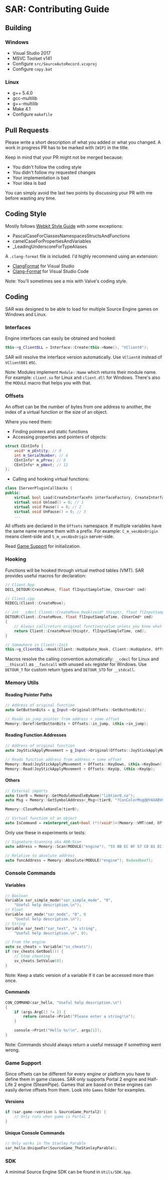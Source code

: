 # SAR: Contributing Guide

## Building

### Windows

- Visual Studio 2017
- MSVC Toolset v141
- Configure `src/SourceAutoRecord.vcxproj`
- Configure `copy.bat`

### Linux

- g++ 5.4.0
- gcc-multilib
- g++-multilib
- Make 4.1
- Configure `makefile`

## Pull Requests

Please write a short description of what you added or what you changed.
A work in progress PR has to be marked with `[WIP]` in the title.

Keep in mind that your PR might not be merged because:

- You didn't follow the coding style
- You didn't follow my requested changes
- Your implementation is bad
- Your idea is bad

You can simply avoid the last two points by discussing your PR with me before wasting any time.

## Coding Style

Mostly follows [Webkit Style Guide](https://webkit.org/code-style-guidelines) with some exceptions:

- PascalCaseForClassesNamespacesStructsAndFunctions
- camelCaseForPropertiesAndVariables
- _LeadingUnderscoreForTypeAliases

A `.clang-format` file is included. I'd highly recommend using an extension:

- [ClangFormat](https://marketplace.visualstudio.com/items?itemName=LLVMExtensions.ClangFormat) for Visual Studio
- [Clang-Format](https://marketplace.visualstudio.com/items?itemName=xaver.clang-format) for Visual Studio Code

Note: You'll sometimes see a mix with Valve's coding style.

## Coding

SAR was designed to be able to load for multiple Source Engine games on Windows and Linux.

### Interfaces

Engine interfaces can easily be obtained and hooked:

```cpp
this->g_ClientDLL = Interface::Create(this->Name(), "VClient0");
```

SAR will resolve the interface version automatically. Use `VClient0` instead of `VClient001` etc.

Note: Modules implement `Module::Name` which returns their module name. For example: `client.so` for Linux and `client.dll` for Windows. There's also the `MODULE` macro that helps you with that.

### Offsets

An offset can be the number of bytes from one address to another, the index of a virtual function or the size of an object.

Where you need them:

- Finding pointers and static functions
- Accessing properties and pointers of objects:

```cpp
struct CEntInfo {
    void* m_pEntity; // 0
    int m_SerialNumber; // 4
    CEntInfo* m_pPrev; // 8
    CEntInfo* m_pNext; // 12
};
```

- Calling and hooking virtual functions:

```cpp
class IServerPluginCallbacks {
public:
    virtual bool Load(CreateInterfaceFn interfaceFactory, CreateInterfaceFn gameServerFactory) = 0; // 0
    virtual void Unload() = 0; // 1
    virtual void Pause() = 0; // 2
    virtual void UnPause() = 0; // 3
    ...
```

All offsets are declared in the `Offsets` namespace. If multiple variables have the same name rename them with a prefix. For example: `C_m_vecAbsOrigin` means client-side and `S_m_vecAbsOrigin` server-side.

Read [Game Support](#game-support) for initialization.

### Hooking

Functions will be hooked through virtual method tables (VMT). SAR provides useful macros for declaration:

```cpp
// Client.hpp
DECL_DETOUR(CreateMove, float flInputSampleTime, CUserCmd* cmd)

// Client.cpp
REDECL(Client::CreateMove);

// int __cdecl Client::CreateMove_Hook(void* thisptr, float flInputSampleTime, CUserCmd* cmd)
DETOUR(Client::CreateMove, float flInputSampleTime, CUserCmd* cmd)
{
    // Always call/return original function/value unless you know what you're doing
    return Client::CreateMove(thisptr, flInputSampleTime, cmd);
}

// Somewhere in Client::Init
this->g_ClientDLL->Hook(Client::HudUpdate_Hook, Client::HudUpdate, Offsets::HudUpdate);
```

Macros resolve the calling convention automatically: `__cdecl` for Linux and `__thiscall` as `__fastcall` with unused `edx` register for Windows. Use `DETOUR_T` for custom return types and `DETOUR_STD` for `__stdcall`.

### Memory Utils

#### Reading Pointer Paths

```cpp
// Address of original function
auto GetButtonBits = g_Input->Original(Offsets::GetButtonBits);

// Reads in_jump pointer from address + some offset
Memory::Deref(GetButtonBits + Offsets::in_jump, &this->in_jump);
```

#### Reading Function Addresses

```cpp
// Address of original function
auto JoyStickApplyMovement = g_Input->Original(Offsets::JoyStickApplyMovement);

// Reads function address from address + some offset
Memory::Read(JoyStickApplyMovement + Offsets::KeyDown, &this->KeyDown);
Memory::Read(JoyStickApplyMovement + Offsets::KeyUp, &this->KeyUp);
```

#### Others

```cpp
// External imports
auto tier0 = Memory::GetModuleHandleByName("libtier0.so");
auto Msg = Memory::GetSymbolAddress<_Msg>(tier0, "?ConColorMsg@@YAXABVColor@@PBDZZ");

Memory::CloseModuleHandle(tier0);

// Virtual function of an object
auto IsCommand = reinterpret_cast<bool (*)(void*)>(Memory::VMT(cmd, Offsets::IsCommand));
```

Only use these in experiments or tests:

```cpp
// Signature-Scanning aka AOB-Scan
auto address = Memory::Scan(MODULE("engine"), "55 8B EC 0F 57 C0 81 EC ? ? ? ", 178);

// Relative to absolute address
auto funcAddress = Memory::Absolute(MODULE("engine"), 0xdeadbeef);
```

### Console Commands

#### Variables

```cpp
// Boolean
Variable sar_simple_mode("sar_simple_mode", "0",
    "Useful help description.\n");
// Float
Variable sar_mode("sar_mode", "0", 0
    "Useful help description.\n");
// String
Variable sar_text("sar_text", "a string",
    "Useful help description.\n", 0);

// From the engine
auto sv_cheats = Variable("sv_cheats");
if (sv_cheats.GetBool()) {
    // Stop cheating
    sv_cheats.SetValue(0);
}
```

Note: Keep a static version of a variable if it can be accessed more than once.

#### Commands

```cpp
CON_COMMAND(sar_hello, "Useful help description.\n")
{
    if (args.ArgC() != 2) {
        return console->Print("Please enter a string!\n");
    }

    console->Print("Hello %s!\n", args[1]);
}
```

Note: Commands should always return a useful message if something went wrong.

### Game Support

Since offsets can be different for every engine or platform you have to define them in game classes. SAR only supports Portal 2 engine and Half-Life 2 engine (SteamPipe). Games that are based on these engines can easily derive offsets from them. Look into `Games` folder for examples.

#### Versions

```cpp
if (sar.game->version & SourceGame_Portal2) {
    // Only runs when game is Portal 2
}
```

#### Unique Console Commands

```cpp
// Only works in The Stanley Parable
sar_hello.UniqueFor(SourceGame_TheStanleyParable);
```

### SDK

A minimal Source Engine SDK can be found in `Utils/SDK.hpp`.
